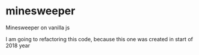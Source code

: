 # minesweeper
Minesweeper on vanilla js

I am going to refactoring this code, because this one was created in start of 2018 year

